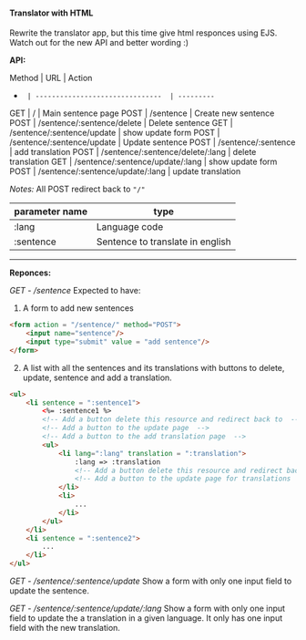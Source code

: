 #### Translator with HTML

Rewrite the translator app, but this time give html responces using EJS. Watch out for the new API and better wording :)

**API:**

Method | URL                              | Action 
-      | -------------------------------  | ---------
GET    | /                                | Main sentence page
POST   | /sentence                        | Create new sentence
POST   | /sentence/:sentence/delete       | Delete sentence
GET    | /sentence/:sentence/update       | show update form
POST   | /sentence/:sentence/update       | Update sentence
POST   | /sentence/:sentence              | add translation
POST   | /sentence/:sentence/delete/:lang | delete translation
GET    | /sentence/:sentence/update/:lang | show update form
POST   | /sentence/:sentence/update/:lang | update translation


*Notes:* All POST redirect back to ```"/"```

parameter name | type
-------------- | -----------------------
:lang          | Language code
:sentence      | Sentence to translate in english

---

**Reponces:**

*GET  - /sentence*
Expected to have:
1. A form to add new sentences
```html
<form action = "/sentence/" method="POST">
    <input name="sentence"/>
    <input type="submit" value = "add sentence"/>
</form>
```
2. A list with all the sentences and its translations with buttons to delete, update, sentence and add a translation.
```html
<ul>
    <li sentence = ":sentence1">
        <%= :sentence1 %>
        <!-- Add a button delete this resource and redirect back to  -->
        <!-- Add a button to the update page  -->
        <!-- Add a button to the add translation page  -->
        <ul>
            <li lang=":lang" translation = ":translation">
                :lang => :translation
                <!-- Add a button delete this resource and redirect back to  -->
                <!-- Add a button to the update page for translations  -->
            </li>
            <li>
                ...
            </li>
        </ul>
    </li>
    <li sentence = ":sentence2">
        ...
    </li>
</ul>
```

*GET - /sentence/:sentence/update*
Show a form with only one input field to update the sentence.

*GET - /sentence/:sentence/update/:lang*
Show a form with only one input field to update the a translation in a given language. It only has one input field with the new translation.


